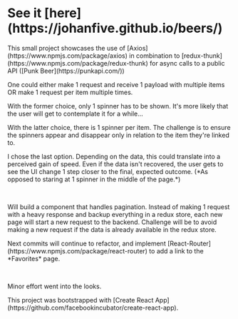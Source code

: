<h1>See it [here](https://johanfive.github.io/beers/)</h1>

<p>This small project showcases the use of [Axios](https://www.npmjs.com/package/axios) in combination to [redux-thunk](https://www.npmjs.com/package/redux-thunk)
for async calls to a public API ([Punk Beer](https://punkapi.com/))</p>

<p>One could either  
make 1 request and receive 1 payload with multiple items  
OR  
make 1 request per item multiple times.</p>

<p>With the former choice, only 1 spinner has to be shown. It's more likely that the user will get to contemplate it for a while...</p>

<p>With the latter choice, there is 1 spinner per item.  
The challenge is to ensure the spinners appear and disappear only in relation to the item they're linked to.</p>  

<p>I chose the last option. Depending on the data, this could translate into a perceived gain of speed.  
Even if the data isn't recovered, the user gets to see the UI change 1 step closer to the final, expected outcome.  
(*As opposed to staring at 1 spinner in the middle of the page.*)</p>

<br />

<p>Will build a component that handles pagination.
Instead of making 1 request with a heavy response and backup everything in a redux store, each new page will start a new request to the backend.
Challenge will be to avoid making a new request if the data is already available in the redux store.</p>

<p>Next commits will continue to refactor, and implement [React-Router](https://www.npmjs.com/package/react-router) to add a link to the *Favorites* page.</p>

<br />

<p>Minor effort went into the looks.</p>

<p>This project was bootstrapped with [Create React App](https://github.com/facebookincubator/create-react-app).</p>
